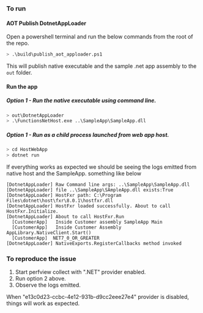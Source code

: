 
### To run

#### AOT Publish DotnetAppLoader
Open a powershell terminal and run the below commands from the root of the repo.

```bash
> .\build\publish_aot_apploader.ps1
```

This will publish native executable and the sample .net app assembly to the `out` folder.
#### Run the app

##### Option 1 - Run the native executable using command line.

```bash
> out\DotnetAppLoader
> .\FunctionsNetHost.exe ..\SampleApp\SampleApp.dll
```


##### Option 1 - Run as a child process launched from web app host.

```bash
> cd HostWebApp
> dotnet run
```

If everything works as expected we should be seeing the logs emitted from native host and the SampleApp. something like below

```
[DotnetAppLoader] Raw Command line args: ..\SampleApp\SampleApp.dll
[DotnetAppLoader] file ..\SampleApp\SAmpleApp.dll exists:True
[DotnetAppLoader] HostFxr path: C:\Program Files\dotnet\host\fxr\8.0.1\hostfxr.dll
[DotnetAppLoader] HostFxr loaded successfully. About to call HostFxr.Initialize.
[DotnetAppLoader] About to call HostFxr.Run
  [CustomerApp]   Inside Customer assembly SampleApp Main
  [CustomerApp]   Inside Customer Assembly AppLibrary.NativeClient.Start()
  [CustomerApp]  NET7_0_OR_GREATER
[DotnetAppLoader] NativeExports.RegisterCallbacks method invoked
```

### To reproduce the issue
 1. Start perfview collect with ".NET" provider enabled. 
 2. Run option 2 above.
 3. Observe the logs emitted.

When "e13c0d23-ccbc-4e12-931b-d9cc2eee27e4" provider is disabled, things will work as expected.
